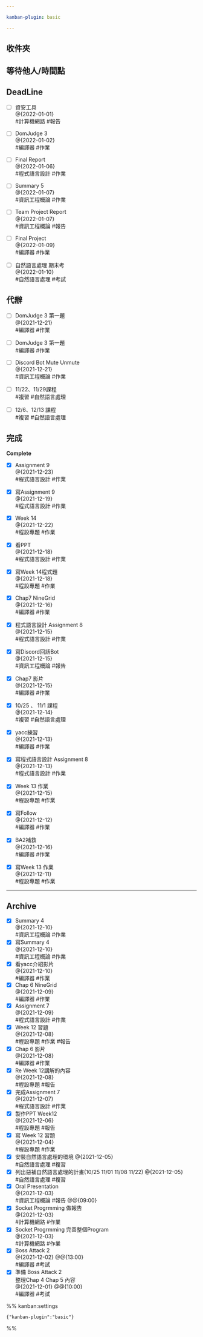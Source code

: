 ```yaml
---

kanban-plugin: basic

---
```


## 收件夾



## 等待他人/時間點



## DeadLine

- [ ] 資安工具<br>@{2022-01-01}<br>#計算機網路 #報告
- [ ] DomJudge 3<br>@{2022-01-02}<br>#編譯器 #作業
- [ ] Final Report<br>@{2022-01-06}<br>#程式語言設計 #作業
- [ ] Summary 5<br>@{2022-01-07}<br>#資訊工程概論 #作業
- [ ] Team Project Report<br>@{2022-01-07}<br>#資訊工程概論 #報告
- [ ] Final Project<br>@{2022-01-09}<br>#編譯器 #作業
- [ ] 自然語言處理 期末考<br>@{2022-01-10}<br>#自然語言處理 #考試


## 代辦

- [ ] DomJudge 3 第一題<br>@{2021-12-21}<br>#編譯器 #作業
- [ ] DomJudge 3 第一題<br>#編譯器 #作業
- [ ] Discord Bot Mute Unmute<br>@{2021-12-21}<br>#資訊工程概論 #作業
- [ ] 11/22、11/29課程<br>#複習 #自然語言處理
- [ ] 12/6、12/13 課程<br>#複習 #自然語言處理


## 完成

**Complete**
- [x] Assignment 9<br>@{2021-12-23}<br>#程式語言設計 #作業
- [x] 寫Assignment 9<br>@{2021-12-19}<br>#程式語言設計 #作業
- [x] Week 14<br>@{2021-12-22}<br>#程設專題 #作業
- [x] 看PPT<br>@{2021-12-18}<br>#程式語言設計 #作業
- [x] 寫Week 14程式題<br>@{2021-12-18}<br>#程設專題 #作業
- [x] Chap7 NineGrid<br>@{2021-12-16}<br>#編譯器 #作業
- [x] 程式語言設計 Assignment 8<br>@{2021-12-15}<br>#程式語言設計 #作業
- [x] 寫Discord回話Bot<br>@{2021-12-15}<br>#資訊工程概論 #報告
- [x] Chap7 影片<br>@{2021-12-15}<br>#編譯器 #作業
- [x] 10/25 、 11/1 課程<br>@{2021-12-14}<br>#複習 #自然語言處理
- [x] yacc練習<br>@{2021-12-13}<br>#編譯器 #作業
- [x] 寫程式語言設計 Assignment 8<br>@{2021-12-13}<br>#程式語言設計 #作業
- [x] Week 13 作業<br>@{2021-12-15}<br>#程設專題 #作業
- [x] 寫Follow<br>@{2021-12-12}<br>#編譯器 #作業
- [x] BA2補救<br>@{2021-12-16}<br>#編譯器 #作業
- [x] 寫Week 13 作業<br>@{2021-12-11}<br>#程設專題 #作業


***

## Archive

- [x] Summary 4<br>@{2021-12-10}<br>#資訊工程概論 #作業
- [x] 寫Summary 4<br>@{2021-12-10}<br>#資訊工程概論 #作業
- [x] 看yacc介紹影片<br>@{2021-12-10}<br>#編譯器 #作業
- [x] Chap 6 NineGrid<br>@{2021-12-09}<br>#編譯器 #作業
- [x] Assignment 7<br>@{2021-12-09}<br>#程式語言設計 #作業
- [x] Week 12 習題<br>@{2021-12-08}<br>#程設專題 #作業 #報告
- [x] Chap 6 影片<br>@{2021-12-08}<br>#編譯器 #作業
- [x] Re Week 12講解的內容<br>@{2021-12-08}<br>#程設專題 #報告
- [x] 完成Assignment 7<br>@{2021-12-07}<br>#程式語言設計 #作業
- [x] 製作PPT Week12<br>@{2021-12-06}<br>#程設專題 #報告
- [x] 寫 Week 12 習題<br>@{2021-12-04}<br>#程設專題 #作業
- [x] 安裝自然語言處理的環境 @{2021-12-05}<br>#自然語言處理 #複習
- [x] 列出惡補自然語言處理的計畫(10/25 11/01 11/08 11/22) @{2021-12-05}<br>#自然語言處理 #複習
- [x] Oral Presentation<br>@{2021-12-03}<br>#資訊工程概論 #報告 @@{09:00}
- [x] Socket Progrmming 做報告<br>@{2021-12-03} <br>#計算機網路 #作業
- [x] Socket Progrmming 完善整個Program<br>@{2021-12-03} <br>#計算機網路 #作業
- [x] Boss Attack 2<br>@{2021-12-02}  @@{13:00}<br>#編譯器 #考試
- [x] 準備 Boss Attack 2 <br>整理Chap 4 Chap 5 內容<br>@{2021-12-01}  @@{10:00}<br>#編譯器 #考試

%% kanban:settings
```
{"kanban-plugin":"basic"}
```
%%